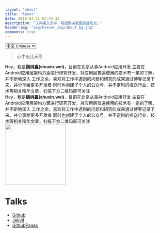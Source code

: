 ```yaml
---
layout: "about"
title: "About"
date: 2016-04-21 04:48:33
description: "天再高又怎样，踮起脚尖就更接近阳光。"
header-img: "img/header_img/about_bg.jpg"
comments: true
---
```

<!-- Language Selector -->
<select class="sel-lang" onchange="onLanChange(this.options[this.options.selectedIndex].value)">
    <option value="0" selected> 中文 Chinese</option>
    <option value="1"> 英文 English</option>
</select>

<!-- Chinese Version -->

> 心中志比天高

<div class="zh post-container">
Hey，我是<strong>魏树鑫(shuxin.wei)</strong>，目前在北京从事Android应用开发
主要在Android应用层架构方面进行研究开发，对应用层普遍使用的技术有一定的了解，并不断地深入
工作之余，喜欢将工作中遇到的问题和研究的成果通过博客记录下来，并分享给更多开发者
同时也创建了个人的公众号，并不定时的推送行业、技术等相关精华文章，扫描下方二维码即可关注
</div>

<div class="en post-container">
Hey，我是<strong>魏树鑫(shuxin.wei)</strong>，目前在北京从事Android应用开发
主要在Android应用层架构方面进行研究开发，对应用层普遍使用的技术有一定的了解，并不断地深入
工作之余，喜欢将工作中遇到的问题和研究的成果通过博客记录下来，并分享给更多开发者
同时也创建了个人的公众号，并不定时的推送行业、技术等相关精华文章，扫描下方二维码即可关注
</div>

<img src="/img/sub/qrcode_344.jpg" width="200" height="200">

# Talks #

-  [Github](https://github.com)
-  [Jekyll](http://jekyll.com.cn/)
-  [GithubPages](https://pages.github.com)

<!-- Handle Language Change -->
<script type="text/javascript">
    // get nodes
    var $zh = document.querySelector(".zh");
    var $en = document.querySelector(".en");
    var $select = document.querySelector("select");

    // bind hashchange event
    window.addEventListener('hashchange', _render);

    // handle render
    function _render() {
        var _hash = window.location.hash;
        // en
        if (_hash == "#en") {
            $select.selectedIndex = 1;
            $en.style.display = "block";
            $zh.style.display = "none";
            // zh by default
        } else {
            // not trigger onChange, otherwise cause a loop call.
            $select.selectedIndex = 0;
            $zh.style.display = "block";
            $en.style.display = "none";
        }
    }

    // handle select change
    function onLanChange(index) {
        if (index == 0) {
            window.location.hash = "#zh"
        } else {
            window.location.hash = "#en"
        }
    }

    // init
    _render();
</script>